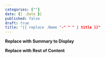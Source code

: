 ```yaml
---
categories: [""]
date: {{ .Date }}
published: false
draft: true
title: "{{ replace .Name "-" " " | title }}"
---
```


**Replace with Summary to Display**

<!--more-->

**Replace with Rest of Content**